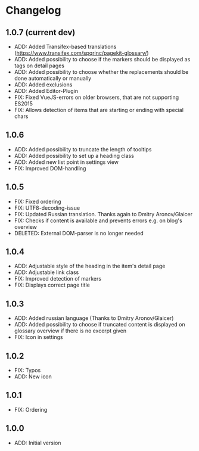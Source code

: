 # Changelog

## 1.0.7 (current dev)

- ADD: Added Transifex-based translations (https://www.transifex.com/spqrinc/pagekit-glossary/)
- ADD: Added possibility to choose if the markers should be displayed as tags on detail pages
- ADD: Added possibility to choose whether the replacements should be done automatically or manually
- ADD: Added exclusions
- ADD: Added Editor-Plugin
- FIX: Fixed VueJS-errors on older browsers, that are not supporting ES2015
- FIX: Allows detection of items that are starting or ending with special chars

## 1.0.6

- ADD: Added possibility to truncate the length of tooltips
- ADD: Added possibility to set up a heading class
- ADD: Added new list point in settings view
- FIX: Improved DOM-handling

## 1.0.5

- FIX: Fixed ordering
- FIX: UTF8-decoding-issue
- FIX: Updated Russian translation. Thanks again to Dmitry Aronov/Glaicer
- FIX: Checks if content is available and prevents errors e.g. on blog's overview
- DELETED: External DOM-parser is no longer needed

## 1.0.4

- ADD: Adjustable style of the heading in the item's detail page
- ADD: Adjustable link class
- FIX: Improved detection of markers
- FIX: Displays correct page title

## 1.0.3

- ADD: Added russian language (Thanks to Dmitry Aronov/Glaicer)
- ADD: Added possibility to choose if truncated content is displayed on glossary overview if there is no excerpt given
- FIX: Icon in settings

## 1.0.2

- FIX: Typos
- ADD: New icon

## 1.0.1

- FIX: Ordering

## 1.0.0

- ADD: Initial version